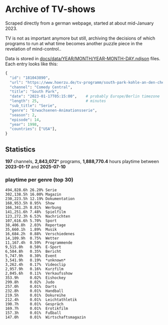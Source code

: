 # Archive of TV-shows

Scraped directly from a german webpage, started at about mid-January 2023.

TV is not as important anymore but still, archiving the decisions of which programs to run at what time
becomes another puzzle piece in the revelation of mind-control.. 

Data is stored in [docs/data/YEAR/MONTH/YEAR-MONTH-DAY.ndjson](docs/data/) files. 
Each entry looks like this:

```python
{
  "id": "181043890", 
  "url": "https://www.hoerzu.de/tv-programm/south-park-kohle-an-den-chefkoch/bid_181043890/", 
  "channel": "Comedy Central", 
  "title": "South Park", 
  "date": "2023-01-17T05:15:00",    # probably Europe/Berlin timezone 
  "length": 25,                     # minutes 
  "sub_title": "Serie", 
  "genre": "Erwachsenen-Animationsserie", 
  "season": 2, 
  "episode": 14, 
  "year": 1998, 
  "countries": ["USA"],
}
```

## Statistics

**197** channels, **2,843,072*** programs, **1,888,770.4** hours playtime between **2023-01-17** and **2025-07-10**


### playtime per genre (top 30)

    494,828.6h 26.20% Serie
    302,138.5h 16.00% Magazin
    230,223.5h 12.19% Dokumentation
    168,953.5h 8.95%  Show
    166,341.2h 8.81%  Werbung
    141,251.6h 7.48%  Spielfilm
    123,272.3h 6.53%  Nachrichten
    107,616.6h 5.70%  Sport
    38,406.8h  2.03%  Reportage
    35,660.1h  1.89%  Musik
    16,684.2h  0.88%  Verschiedenes
    14,109.9h  0.75%  Wetter
    11,167.4h  0.59%  Programmende
    9,515.0h   0.50%  E-Sport
    6,584.8h   0.35%  Bericht
    5,747.9h   0.30%  Event
    3,541.9h   0.19%  *unknown*
    3,262.4h   0.17%  Videoclip
    2,957.9h   0.16%  Kurzfilm
    2,045.6h   0.11%  Verkaufsshow
    353.9h     0.02%  Eishockey
    299.8h     0.02%  Judo
    257.0h     0.01%  Darts
    232.8h     0.01%  Handball
    219.5h     0.01%  Dokureihe
    212.4h     0.01%  Leichtathletik
    190.7h     0.01%  Gespräch
    169.7h     0.01%  Erotikfilm
    157.3h     0.01%  Fußball
    147.0h     0.01%  Wirtschaftsmagazin
